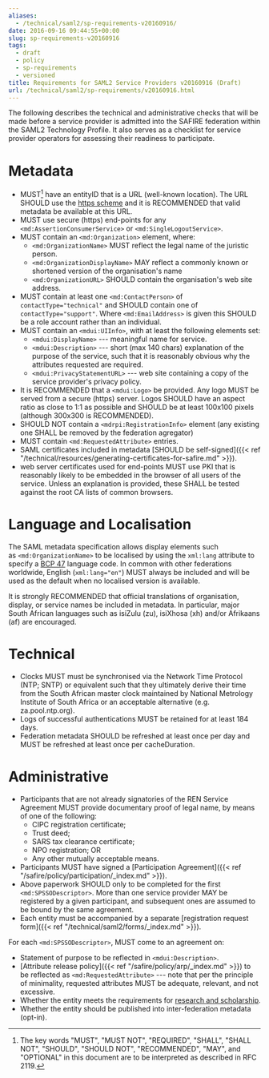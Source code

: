 ```yaml
---
aliases:
  - /technical/saml2/sp-requirements-v20160916/
date: 2016-09-16 09:44:55+00:00
slug: sp-requirements-v20160916
tags:
  - draft
  - policy
  - sp-requirements
  - versioned
title: Requirements for SAML2 Service Providers v20160916 (Draft)
url: /technical/saml2/sp-requirements/v20160916.html
---
```


The following describes the technical and administrative checks that will be made before a service provider is admitted into the SAFIRE federation within the SAML2 Technology Profile. It also serves as a checklist for service provider operators for assessing their readiness to participate.

# Metadata

  * MUST[^RFC2119] have an entityID that is a URL (well-known location). The URL SHOULD use the [https scheme](https://tools.ietf.org/html/rfc2818#section-2.4) and it is RECOMMENDED that valid metadata be available at this URL.
  * MUST use secure (https) end-points for any `<md:AssertionConsumerService>` or `<md:SingleLogoutService>`.
  * MUST contain an `<md:Organization>` element, where:
    * `<md:OrganizationName>` MUST reflect the legal name of the juristic person.
    * `<md:OrganizationDisplayName>` MAY reflect a commonly known or shortened version of the organisation's name
    * `<md:OrganizationURL>` SHOULD contain the organisation's web site address.
  * MUST contain at least one `<md:ContactPerson>` of `contactType="technical"` and SHOULD contain one of `contactType="support"`. Where `<md:EmailAddress>` is given this SHOULD be a role account rather than an individual.
  * MUST contain an `<mdui:UIInfo>`, with at least the following elements set:
    * `<mdui:DisplayName>` --- meaningful name for service.
    * `<mdui:Description>` --- short (max 140 chars) explanation of the purpose of the service, such that it is reasonably obvious why the attributes requested are required.
    * `<mdui:PrivacyStatementURL>` --- web site containing a copy of the service provider's privacy policy.
  * It is RECOMMENDED that a `<mdui:Logo>` be provided. Any logo MUST be served from a secure (https) server. Logos SHOULD have an aspect ratio as close to 1:1 as possible and SHOULD be at least 100x100 pixels (although 300x300 is RECOMMENDED).
  * SHOULD NOT contain a `<mdrpi:RegistrationInfo>` element (any existing one SHALL be removed by the federation agregator)
  * MUST contain `<md:RequestedAttribute>` entries.
  * SAML certificates included in metadata [SHOULD be self-signed]({{< ref "/technical/resources/generating-certificates-for-safire.md" >}}).
  * web server certificates used for end-points MUST use PKI that is reasonably likely to be embedded in the browser of all users of the service. Unless an explanation is provided, these SHALL be tested against the root CA lists of common browsers.

# Language and Localisation

The SAML metadata specification allows display elements such as `<md:OrganizationName>` to be localised by using the `xml:lang` attribute to specify a [BCP 47](https://tools.ietf.org/html/bcp47) language code. In common with other federations worldwide, English (`xml:lang="en"`) MUST always be included and will be used as the default when no localised version is available.

It is strongly RECOMMENDED that official translations of organisation, display, or service names be included in metadata. In particular, major South African languages such as isiZulu (zu), isiXhosa (xh) and/or Afrikaans (af) are encouraged.

# Technical

  * Clocks MUST must be synchronised via the Network Time Protocol (NTP; SNTP) or equivalent such that they ultimately derive their time from the South African master clock maintained by National Metrology Institute of South Africa or an acceptable alternative (e.g. za.pool.ntp.org).
  * Logs of successful authentications MUST be retained for at least 184 days.
  * Federation metadata SHOULD be refreshed at least once per day and MUST be refreshed at least once per cacheDuration.

# Administrative

  * Participants that are not already signatories of the REN Service Agreement MUST provide documentary proof of legal name, by means of one of the following:
    * CIPC registration certificate;
    * Trust deed;
    * SARS tax clearance certificate;
    * NPO registration; OR
    * Any other mutually acceptable means.
  * Participants MUST have signed a [Participation Agreement]({{< ref "/safire/policy/participation/_index.md" >}}).
  * Above paperwork SHOULD only to be completed for the first `<md:SPSSODescriptor>`. More than one service provider MAY be registered by a given participant, and subsequent ones are assumed to be bound by the same agreement.
  * Each entity must be accompanied by a separate [registration request form]({{< ref "/technical/saml2/forms/_index.md" >}}).

For each `<md:SPSSODescriptor>`, MUST come to an agreement on:

  * Statement of purpose to be reflected in `<mdui:Description>`.
  * [Attribute release policy]({{< ref "/safire/policy/arp/_index.md" >}}) to be reflected as `<md:RequestedAttribute>` --- note that per the principle of minimality, requested attributes MUST be adequate, relevant, and not excessive.
  * Whether the entity meets the requirements for [research and scholarship](https://refeds.org/category/research-and-scholarship).
  * Whether the entity should be published into inter-federation metadata (opt-in).

[^RFC2119]: The key words "MUST", "MUST NOT", "REQUIRED", "SHALL", "SHALL NOT", "SHOULD", "SHOULD NOT", "RECOMMENDED", "MAY", and "OPTIONAL" in this document are to be interpreted as described in RFC 2119.

